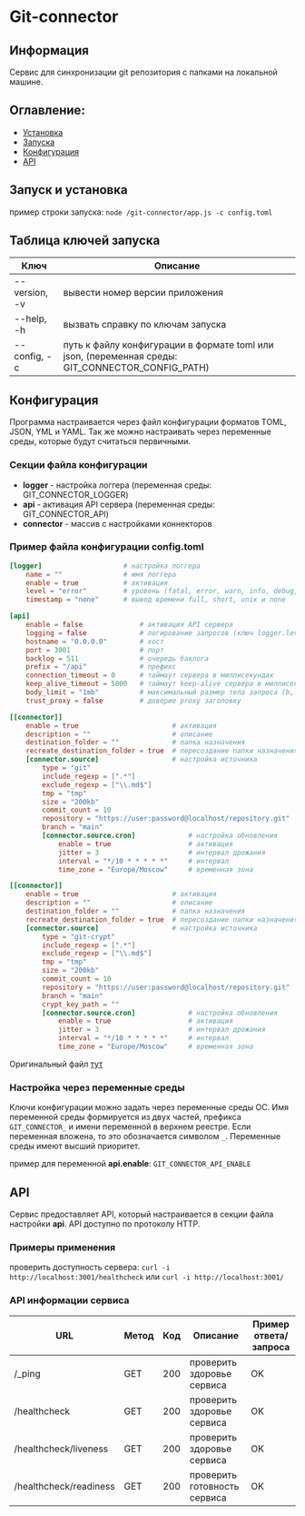 # Git-connector

## Информация

Сервис для синхронизации git репозитория с папками на локальной машине.

## Оглавление:
- [Установка](#install)
- [Запуска](#launch)
- [Конфигурация](#configuration)
- [API](#api)

## <a name="install"></a> Запуск и установка

пример строки запуска: `node /git-connector/app.js -c config.toml`

## <a name="launch"></a> Таблица ключей запуска

Ключ | Описание
------------ | -------------
--version, -v | вывести номер версии приложения
--help, -h | вызвать справку по ключам запуска
--config, -c | путь к файлу конфигурации в формате toml или json, (переменная среды: GIT_CONNECTOR_CONFIG_PATH)

## <a name="configuration"></a> Конфигурация

Программа настраивается через файл конфигурации форматов TOML, JSON, YML и YAML. Так же можно настраивать через переменные среды, которые будут считаться первичными.

### Секции файла конфигурации

- **logger** - настройка логгера (переменная среды: GIT_CONNECTOR_LOGGER)
- **api** - активация API сервера (переменная среды: GIT_CONNECTOR_API)
- **connector** - массив с настройками коннекторов

### Пример файла конфигурации config.toml

```toml
[logger]                    # настройка логгера
    name = ""               # имя логгера
    enable = true           # активация
    level = "error"         # уровень (fatal, error, warn, info, debug, trace)
    timestamp = "none"      # вывод времени full, short, unix и none

[api]
    enable = false              # активация API сервера
    logging = false             # логирование запросов (ключ logger.level = "debug" или ниже)
    hostname = "0.0.0.0"        # хост          
    port = 3001                 # порт
    backlog = 511               # очередь баклога
    prefix = "/api"             # префикс
    connection_timeout = 0      # таймаут сервера в миллисекундах
    keep_alive_timeout = 5000   # таймаут keep-alive сервера в миллисекундах
    body_limit = "1mb"          # максимальный размер тела запроса (b, kb, mb)
    trust_proxy = false         # доверие proxy заголовку

[[connector]]
    enable = true                       # активация
    description = ""                    # описание
    destination_folder = ""             # папка назначения
    recreate_destination_folder = true  # пересоздание папки назначения
    [connector.source]                  # настройка источника
        type = "git"                                                    # тип источника
        include_regexp = [".*"]                                         # файлы будут включены в поиск        
        exclude_regexp = ["\\.md$"]                                     # файлы будут исключены из поиска
        tmp = "tmp"                                                     # временная папка
        size = "200kb"                                                  # максимальный размер файла
        commit_count = 10                                               # количество хранимых коммитов
        repository = "https://user:password@localhost/repository.git"   # репозиторий
        branch = "main"                                                 # ветка репозитория
        [connector.source.cron]             # настройка обновления
            enable = true                   # активация
            jitter = 3                      # интервал дрожания
            interval = "*/10 * * * * *"     # интервал
            time_zone = "Europe/Moscow"     # временная зона

[[connector]]
    enable = true                       # активация
    description = ""                    # описание
    destination_folder = ""             # папка назначения
    recreate_destination_folder = true  # пересоздание папки назначения
    [connector.source]                  # настройка источника
        type = "git-crypt"                                              # тип источника
        include_regexp = [".*"]                                         # файлы будут включены в поиск        
        exclude_regexp = ["\\.md$"]                                     # файлы будут исключены из поиска
        tmp = "tmp"                                                     # временная папка
        size = "200kb"                                                  # максимальный размер файла
        commit_count = 10                                               # количество хранимых коммитов
        repository = "https://user:password@localhost/repository.git"   # репозиторий
        branch = "main"                                                 # ветка репозитория
        crypt_key_path = ""                                             # путь к ключу репозитория
        [connector.source.cron]             # настройка обновления
            enable = true                   # активация
            jitter = 3                      # интервал дрожания
            interval = "*/10 * * * * *"     # интервал
            time_zone = "Europe/Moscow"     # временная зона
```

Оригинальный файл [тут](docs/config_example.toml)

### Настройка через переменные среды

Ключи конфигурации можно задать через переменные среды ОС. Имя переменной среды формируется из двух частей, префикса `GIT_CONNECTOR_` и имени переменной в верхнем реестре. Если переменная вложена, то это обозначается символом `_`. Переменные среды имеют высший приоритет.

пример для переменной **api.enable**: `GIT_CONNECTOR_API_ENABLE`

## <a name="api"></a> API

Сервис предоставляет API, который настраивается в секции файла настройки **api**. API доступно по протоколу HTTP.

### Примеры применения

проверить доступность сервера: `curl -i http://localhost:3001/healthcheck` или `curl -i http://localhost:3001/`  

### API информации сервиса

| URL | Метод | Код | Описание | Пример ответа/запроса |
| ----- | ----- | ----- | ----- | ----- |
| /_ping | GET | 200 | проверить здоровье сервиса | OK |
| /healthcheck | GET | 200 | проверить здоровье сервиса | OK |
| /healthcheck/liveness | GET | 200 | проверить здоровье сервиса | OK |
| /healthcheck/readiness | GET | 200 | проверить готовность сервиса | OK |
